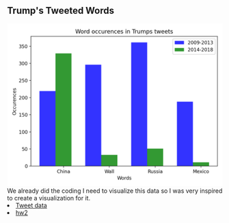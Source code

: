 <html>

<h1>  </h1>

<body>
<h2> Trump's Tweeted Words</h2>
<img src='tweets.png'>
We already did the coding I need to visualize this data so I was very inspired to create a visualization for it. <li><a href='https://github.com/bpb27/trump_tweet_data_archive'>Tweet data</a></li>

<li><a href="https://github.com/mikeizbicki/cmc-csci040/tree/2021fall/hw_02">hw2</a></li>


</body>

</html>